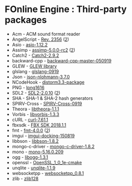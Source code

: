 # FOnline Engine : Third-party packages

* Acm - ACM sound format reader
* AngelScript - [Rev. 2356](https://www.angelcode.com/angelscript/) ([2](http://svn.code.sf.net/p/angelscript/code))
* Asio - [asio-1.12.2](https://think-async.com/Asio/)
* Assimp - [assimp-5.0.0-rc2](http://www.assimp.org/) ([2](https://github.com/assimp/assimp))
* Catch2 - [Catch2-2.9.2](https://github.com/catchorg/Catch2)
* backward-cpp - [backward-cpp-master-050919](https://github.com/bombela/backward-cpp)
* GLEW - [GLEW library](http://glew.sourceforge.net/)
* glslang - [glslang-0919](https://github.com/KhronosGroup/glslang)
* Json - [json-nlohmann-3.7.0](https://github.com/azadkuh/nlohmann_json_release)
* NCodeHook - [distorm3.3-package](https://github.com/gdabah/distorm)
* PNG - [lpng1616](http://www.libpng.org/pub/png/libpng.html)
* SDL2 - [SDL2-2.0.10](https://www.libsdl.org/download-2.0.php) ([2](https://github.com/spurious/SDL-mirror))
* SHA - SHA-1 & SHA-2 hash generators
* SPIRV-Cross - [SPIRV-Cross-0919](https://github.com/KhronosGroup/SPIRV-Cross)
* Theora - [libtheora-1.1.1](https://www.theora.org/downloads/)
* Vorbis - [libvorbis-1.3.3](https://xiph.org/vorbis/)
* cURL - [curl-7.61.1](https://curl.haxx.se/)
* fbxsdk - [FBX SDK 2018.1.1](https://www.autodesk.com/developer-network/platform-technologies/fbx-sdk-2018-1-1)
* fmt - [fmt-4.0.0](https://fmt.dev/latest/index.html) ([2](https://github.com/fmtlib/fmt))
* imgui - [imgui-docking-150819](https://github.com/ocornut/imgui)
* libbson - [libbson-1.8.2](http://mongoc.org/libbson/current/index.html)
* mongo-c-driver - [mongo-c-driver-1.8.2](https://github.com/mongodb/mongo-c-driver)
* mono - [mono-5.16.0.209](https://www.mono-project.com/)
* ogg - [libogg-1.3.1](https://xiph.org/ogg/)
* openssl - [OpenSSL_1_0_1e-cmake](https://github.com/pol51/OpenSSL-CMake)
* unqlite - [unqlite-1.1.9](https://unqlite.org/)
* websocketpp - [websocketpp_0.8.1](https://github.com/zaphoyd/websocketpp)
* zlib - [zlib128](https://www.zlib.net/)

